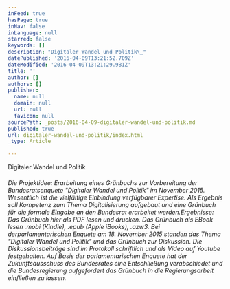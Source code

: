 ```yaml
---
inFeed: true
hasPage: true
inNav: false
inLanguage: null
starred: false
keywords: []
description: "Digitaler Wandel und Politik\_"
datePublished: '2016-04-09T13:21:52.709Z'
dateModified: '2016-04-09T13:21:29.981Z'
title: ''
author: []
authors: []
publisher:
  name: null
  domain: null
  url: null
  favicon: null
sourcePath: _posts/2016-04-09-digitaler-wandel-und-politik.md
published: true
url: digitaler-wandel-und-politik/index.html
_type: Article

---
```

Digitaler Wandel und Politik 

###### Die Projektidee: Erarbeitung eines Grünbuchs zur Vorbereitung der Bundesratsenquete "Digitaler Wandel und Politik" im November 2015\. Wesentlich ist die vielfältige Einbindung verfügbarer Expertise. Als Ergebnis soll Kompetenz zum Thema Digitalisierung aufgebaut und eine Grünbuch für die formale Eingabe an den Bundesrat erarbeitet werden.Ergebnisse: Das Grünbuch hier als PDF lesen und drucken. Das Grünbuch als EBook lesen .mobi (Kindle), .epub (Apple iBooks), .azw3\. Bei derparlamentarischen Enquete am 18\. November 2015 standen das Thema "Digitaler Wandel und Politik" und das Grünbuch zur Diskussion. Die Diskussionsbeiträge sind im Protokoll schriftlich und als Video auf Youtube festgehalten. Auf Basis der parlamentarischen Enquete hat der Zukunftsausschuss des Bundesrates eine Entschließung verabschiedet und die Bundesregierung aufgefordert das Grünbuch in die Regierungsarbeit einfließen zu lassen.[][0][][1][][1][][2][][3]

[][4]



[0]: http://info.publicaffairs.cc/Freigegebene%20Dokumente/Grunbuch%20Digitaler%20Wandel%20und%20Politik%20-%20besserentscheiden.azw3
[1]: https://www.parlament.gv.at/PAKT/VHG/BR/VER-BR/VER-BR_00033/
[2]: https://www.youtube.com/playlist?list=PLPMdAN8iednvvYEXYXzV--DSeXxZPMj0k
[3]: https://www.parlament.gv.at/PAKT/VHG/BR/I-BR/I-BR_09522/index.shtml
[4]: http://www.besserentscheiden.at/#!digitaler-wandel-und-politik/s5tlb